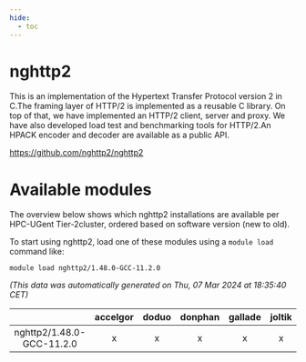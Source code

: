 ```yaml
---
hide:
  - toc
---
```


nghttp2
=======


This is an implementation of the Hypertext Transfer Protocol version 2 in C.The framing layer of HTTP/2 is implemented as a reusable C library. On top of that, we have implemented an HTTP/2 client, server and proxy. We have also developed load test and benchmarking tools for HTTP/2.An HPACK encoder and decoder are available as a public API.

https://github.com/nghttp2/nghttp2
# Available modules


The overview below shows which nghttp2 installations are available per HPC-UGent Tier-2cluster, ordered based on software version (new to old).

To start using nghttp2, load one of these modules using a `module load` command like:

```shell
module load nghttp2/1.48.0-GCC-11.2.0
```

*(This data was automatically generated on Thu, 07 Mar 2024 at 18:35:40 CET)*  

| |accelgor|doduo|donphan|gallade|joltik|skitty|
| :---: | :---: | :---: | :---: | :---: | :---: | :---: |
|nghttp2/1.48.0-GCC-11.2.0|x|x|x|x|x|x|
